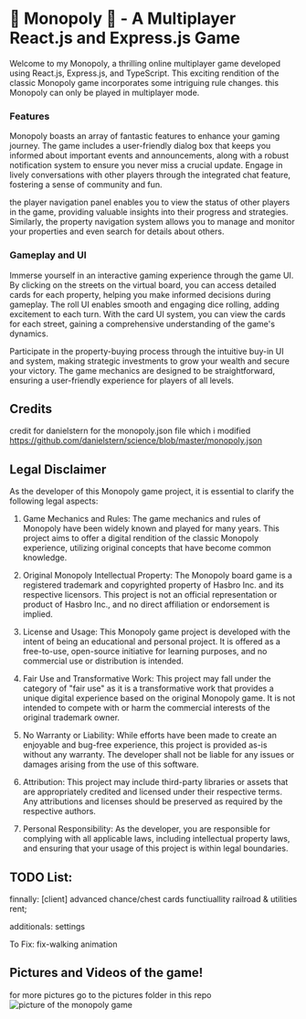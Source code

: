 # 🎲 Monopoly 🎲 - A Multiplayer React.js and Express.js Game

Welcome to my Monopoly, a thrilling online multiplayer game developed using React.js, Express.js, and TypeScript. This exciting rendition of the classic Monopoly game incorporates some intriguing rule changes. this Monopoly can only be played in multiplayer mode.

### Features

Monopoly boasts an array of fantastic features to enhance your gaming journey. The game includes a user-friendly dialog box that keeps you informed about important events and announcements, along with a robust notification system to ensure you never miss a crucial update. Engage in lively conversations with other players through the integrated chat feature, fostering a sense of community and fun.

the player navigation panel enables you to view the status of other players in the game, providing valuable insights into their progress and strategies. Similarly, the property navigation system allows you to manage and monitor your properties and even search for details about others.

### Gameplay and UI

Immerse yourself in an interactive gaming experience through the game UI. By clicking on the streets on the virtual board, you can access detailed cards for each property, helping you make informed decisions during gameplay. The roll UI enables smooth and engaging dice rolling, adding excitement to each turn. With the card UI system, you can view the cards for each street, gaining a comprehensive understanding of the game's dynamics.

Participate in the property-buying process through the intuitive buy-in UI and system, making strategic investments to grow your wealth and secure your victory. The game mechanics are designed to be straightforward, ensuring a user-friendly experience for players of all levels.

## Credits

credit for danielstern for the monopoly.json file which i modified
https://github.com/danielstern/science/blob/master/monopoly.json

## Legal Disclaimer

As the developer of this Monopoly game project, it is essential to clarify the following legal aspects:

1. Game Mechanics and Rules: The game mechanics and rules of Monopoly have been widely known and played for many years. This project aims to offer a digital rendition of the classic Monopoly experience, utilizing original concepts that have become common knowledge.

2. Original Monopoly Intellectual Property: The Monopoly board game is a registered trademark and copyrighted property of Hasbro Inc. and its respective licensors. This project is not an official representation or product of Hasbro Inc., and no direct affiliation or endorsement is implied.

3. License and Usage: This Monopoly game project is developed with the intent of being an educational and personal project. It is offered as a free-to-use, open-source initiative for learning purposes, and no commercial use or distribution is intended.

4. Fair Use and Transformative Work: This project may fall under the category of "fair use" as it is a transformative work that provides a unique digital experience based on the original Monopoly game. It is not intended to compete with or harm the commercial interests of the original trademark owner.

5. No Warranty or Liability: While efforts have been made to create an enjoyable and bug-free experience, this project is provided as-is without any warranty. The developer shall not be liable for any issues or damages arising from the use of this software.

6. Attribution: This project may include third-party libraries or assets that are appropriately credited and licensed under their respective terms. Any attributions and licenses should be preserved as required by the respective authors.

7. Personal Responsibility: As the developer, you are responsible for complying with all applicable laws, including intellectual property laws, and ensuring that your usage of this project is within legal boundaries.


## TODO List:

finnally:
[client] advanced chance/chest cards functiuallity
railroad & utilities rent;

additionals:
settings

To Fix: fix-walking animation

## Pictures and Videos of the game!
for more pictures go to the pictures folder in this repo
![picture of the monopoly game](https://cdn.discordapp.com/attachments/1005211638191890532/1133681326793433138/7.PNG)
